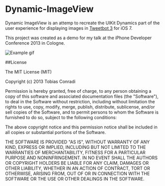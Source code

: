 Dynamic-ImageView
=================

Dynamic ImageView is an attemp to recreate the UIKit Dynamics part of the user experience for displaying images in [Tweetbot 3](https://itunes.apple.com/app/id722294701) for iOS 7.

This project was created as a demo for my talk at the iPhone Developer Conference 2013 in Cologne.

![Example gif](https://raw.github.com/toco/Dynamic-ImageView/master/DynamicImageView.gif)

##License

The MIT License (MIT)

Copyright (c) 2013 Tobias Conradi

Permission is hereby granted, free of charge, to any person obtaining a copy of
this software and associated documentation files (the "Software"), to deal in
the Software without restriction, including without limitation the rights to
use, copy, modify, merge, publish, distribute, sublicense, and/or sell copies of
the Software, and to permit persons to whom the Software is furnished to do so,
subject to the following conditions:

The above copyright notice and this permission notice shall be included in all
copies or substantial portions of the Software.

THE SOFTWARE IS PROVIDED "AS IS", WITHOUT WARRANTY OF ANY KIND, EXPRESS OR
IMPLIED, INCLUDING BUT NOT LIMITED TO THE WARRANTIES OF MERCHANTABILITY, FITNESS
FOR A PARTICULAR PURPOSE AND NONINFRINGEMENT. IN NO EVENT SHALL THE AUTHORS OR
COPYRIGHT HOLDERS BE LIABLE FOR ANY CLAIM, DAMAGES OR OTHER LIABILITY, WHETHER
IN AN ACTION OF CONTRACT, TORT OR OTHERWISE, ARISING FROM, OUT OF OR IN
CONNECTION WITH THE SOFTWARE OR THE USE OR OTHER DEALINGS IN THE SOFTWARE.
